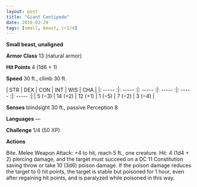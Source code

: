 ```yaml
---
layout: post
title: "Giant Centipede"
date: 2016-02-29
tags: [small, beast, cr1/4]
---
```


**Small beast, unaligned**

**Armor Class** 13 (natural armor)

**Hit Points** 4 (1d6 + 1)

**Speed** 30 ft., climb 30 ft.

|   STR   |   DEX   |   CON   |   INT   |   WIS   |   CHA   |
|: ----- :|: ----- :|: ----- :|: ----- :|: ----- :|: ----- :|
| 5 (−3) | 14 (+2) | 12 (+1) | 1 (−5) | 7 (−2) | 3 (−4) |

**Senses** blindsight 30 ft., passive Perception 8 

**Languages** — 

**Challenge** 1/4 (50 XP)

 

**Actions** 

Bite. Melee Weapon Attack: +4 to hit, reach 5 ft., one creature. Hit: 4 (1d4 + 2) piercing damage, and the target must succeed on a DC 11 Constitution saving throw or take 10 (3d6) poison damage. If the poison damage reduces the target to 0 hit points, the target is stable but poisoned for 1 hour, even after regaining hit points, and is paralyzed while poisoned in this way.